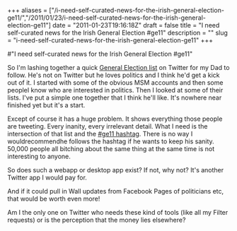 +++
aliases = ["/i-need-self-curated-news-for-the-irish-general-election-ge11/","/2011/01/23/i-need-self-curated-news-for-the-irish-general-election-ge11"]
date = "2011-01-23T19:16:18Z"
draft = false
title = "I need self-curated news for the Irish General Election #ge11"
description = ""
slug = "i-need-self-curated-news-for-the-irish-general-election-ge11"
+++

#"I need self-curated news for the Irish General Election #ge11"


 So I&#39;m lashing together a quick <a href="http://twitter.com/conoro/general-election-2011-10">General Election list</a> on Twitter for my Dad to follow. He&#39;s not on Twitter but he loves politics and I think he&#39;d get a kick out of it. I started with some of the obvious MSM accounts and then some people<i></i>I know who are interested in politics. Then I looked at some of their lists. I&#39;ve put a simple one together that I think he&#39;ll like. It&#39;s nowhere near finished yet but it&#39;s a start. <p /><div>Except of course it has a huge problem. It shows everything those people are tweeting. Every inanity, every irrelevant detail. What I need is the intersection of that list and the <a href="http://twitter.com/#!/search?q=%23ge11">#ge11 hashtag</a>. There is no way I wouldrecommendhe follows the hashtag if he wants to keep his sanity. 50,000 people all bitching about the same thing at the same time is not interesting to anyone.</div> <p /><div>So does such a webapp or desktop app exist? If not, why not? It&#39;s another Twitter app I would pay for.</div><p /><div>And if it could pull in Wall updates from Facebook Pages of politicians etc, that would be worth even more!</div> <p /><div>Am I the only one on Twitter who needs these kind of tools (like all my Filter requests) or is the perception that the money lies elsewhere?</div>
 